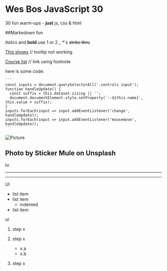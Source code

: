 # Wes Bos JavaScript 30

30 fun warm-ups - **just** js, css & html


##Markedown fun

_italics_ and **bold** use 1 or 2 _ *'s ~~strike thru~~

[This shows](http://thisUrl.com "with this tooltip")
// tooltip not working

[Course list][1]  // link using footnote


here is some code:

    ``` 
    const inputs = document.querySelectorAll('.controls input');
    function handleUpdate() {
      const suffix = this.dataset.sizing || '';
      document.documentElement.style.setProperty(`--${this.name}`, this.value + suffix);
    }
    inputs.forEach(input => input.addEventListener('change', handleUpdate));
    inputs.forEach(input => input.addEventListener('mousemove', handleUpdate));
    ```
    



![Picture][pic1]



[1]: https://courses.wesbos.com
[pic1]: http://unsplash.it/500/500?image=1012

Photo by Sticker Mule on Unsplash
---

hr

<hr>


------


Ul
* list item
* list item
    * indented
* list item

ol
1. step x
1. step x
    * x.a
    * x.b
    
1. step x
